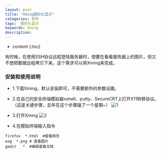 ```yaml
---
layout: post
title: "Xming图形化显示"
categories: 软件
tags:  图形化显示
keywords: Xming
description: 
---
```


* content
{:toc}


有时候，在使用SSH协议远程登陆服务器时，想要在看看服务器上的图片，但又不想把数据远程拷贝下来。这个需求可以用Xming来完成。





### 安装和使用说明

- 1.下载Xming，默认安装即可，不需要额外的参数设置。
- 2.在自己的安全终端模拟器xshell、putty、SecureCRT上打开X11转移协议。（这是关键步骤，去年在这个步骤磕了一个星期~）
![1](http://o7zaxp1i2.bkt.clouddn.com/c138c5ee-5a14-4529-8f44-aaa327dc2a4d.png)

- 3.打开Xming
![2](http://o7zaxp1i2.bkt.clouddn.com/e7b515ae-c79a-4a4e-acd6-28b2ad384fa3.jpg)

- 4.在模拟终端输入指令

```
firefox  *.html  #查看网页
eog  *.png # 查看图片
gedit   *  #编辑查看文档
```
